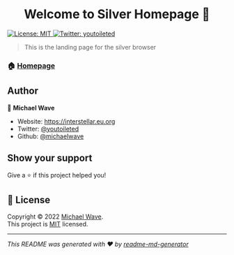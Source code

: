 <h1 align="center">Welcome to Silver Homepage 👋</h1>
<p>
  <a href="https://github.com/silverbrowser/silverbrowser.github.io/blob/develop/LICENSE" target="_blank">
    <img alt="License: MIT" src="https://img.shields.io/badge/License-MIT-yellow.svg" />
  </a>
  <a href="https://twitter.com/youtoileted" target="_blank">
    <img alt="Twitter: youtoileted" src="https://img.shields.io/twitter/follow/youtoileted.svg?style=social" />
  </a>
</p>

> This is the landing page for the silver browser

### 🏠 [Homepage](https://silverbrowser.github.io)

## Author

👤 **Michael Wave**

* Website: https://interstellar.eu.org
* Twitter: [@youtoileted](https://twitter.com/youtoileted)
* Github: [@michaeIwave](https://github.com/michaeIwave)

## Show your support

Give a ⭐️ if this project helped you!

## 📝 License

Copyright © 2022 [Michael Wave](https://github.com/michaeIwave).<br />
This project is [MIT](https://github.com/silverbrowser/silver/blob/develop/LICENSE) licensed.

***
_This README was generated with ❤️ by [readme-md-generator](https://github.com/kefranabg/readme-md-generator)_